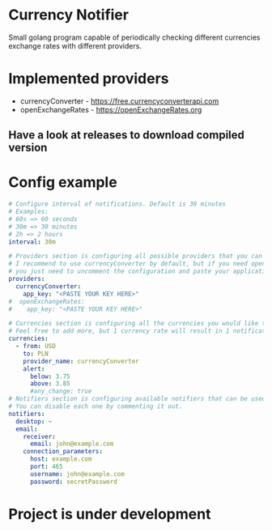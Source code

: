 # Currency Notifier
Small golang program capable of periodically checking different currencies exchange rates with different providers.

# Implemented providers
- currencyConverter - https://free.currencyconverterapi.com
- openExchangeRates - https://openExchangeRates.org

## Have a look at releases to download compiled version

# Config example

```yaml
# Configure interval of notifications. Default is 30 minutes
# Examples:
# 60s => 60 seconds
# 30m => 30 minutes
# 2h => 2 hours
interval: 30m

# Providers section is configuring all possible providers that you can use.
# I recommend to use currencyConverter by default, but if you need openExchangeRates.org
# you just need to uncomment the configuration and paste your application key
providers:
  currencyConverter:
    app_key: "<PASTE YOUR KEY HERE>"
#  openExchangeRates:
#    app_key: "<PASTE YOUR KEY HERE>"

# Currencies section is configuring all the currencies you would like to track.
# Feel free to add more, but 1 currency rate will result in 1 notification.
currencies:
  - from: USD
    to: PLN
    provider_name: currencyConverter
    alert:
      below: 3.75
      above: 3.85
      #any_change: true
# Notifiers section is configuring available notifiers that can be used. 
# You can disable each one by commenting it out.
notifiers:
  desktop: ~
  email:
    receiver:
      email: john@example.com
    connection_parameters:
      host: example.com
      port: 465
      username: john@example.com
      password: secretPassword
```

# Project is under development
